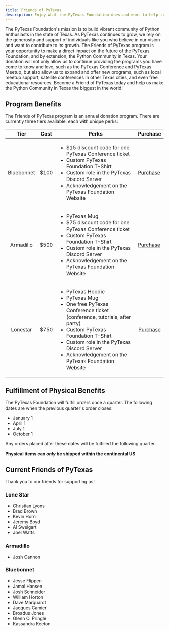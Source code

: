 ```yaml
---
title: Friends of PyTexas
description: Enjoy what the PyTexas Foundation does and want to help support financially? We offer multiple tiers of support for individuals to choose from.
---
```


The PyTexas Foundation's mission is to build vibrant community of Python
enthusiasts in the state of Texas. As PyTexas continues to grow, we 
rely on the generosity and support of individuals like you who 
believe in our vision and want to contribute to its growth. The Friends of 
PyTexas program is your opportunity to make a direct impact on the future of 
the PyTexas Foundation, and by extension, the Python Community in Texas. Your 
donation will not only allow us to continue providing the programs you have 
come to know and love, such as the PyTexas Conference and PyTexas Meetup, but 
also allow us to expand and offer new programs, such as local meetup support,
satellite conferences in other Texas cities, and even free educational 
resources. Become a Friend of PyTexas today and help us make the Python 
Community in Texas the biggest in the world!

## Program Benefits

The Friends of PyTexas program is an annual donation program. There are currently
three tiers available, each with unique perks:

<table>
  <thead>
    <tr>
      <th>Tier</th>
      <th>Cost</th>
      <th>Perks</th>
      <th>Purchase</th>
    </tr>
  </thead>
  <tbody>
    <tr>
      <td align="center">Bluebonnet</td>
      <td align="center">$100</td>
      <td>
        <ul>
          <li>$15 discount code for one PyTexas Conference ticket</li>
          <li>Custom PyTexas Foundation T-Shirt</li>
          <li>Custom role in the PyTexas Discord Server</li>
          <li>Acknowledgement on the PyTexas Foundation Website</li>
        </ul>
      </td>
      <td><a class="md-button md-button--primary" href="https://buy.stripe.com/3csg1AaOx1ZTg24dQT">Purchase</a></td>
    </tr>
    <tr>
      <td align="center">Armadillo</td>
      <td align="center">$500</td>
      <td>
        <ul>
          <li>PyTexas Mug</li>
          <li>$75 discount code for one PyTexas Conference ticket</li>
          <li>Custom PyTexas Foundation T-Shirt</li>
          <li>Custom role in the PyTexas Discord Server</li>
          <li>Acknowledgement on the PyTexas Foundation Website</li>
        </ul>
      </td>
      <td><a class="md-button md-button--primary" href="https://buy.stripe.com/3cs6r04q9dIBeY0aEG">Purchase</a></td>
    </tr>
    <tr>
      <td align="center">Lonestar</td>
      <td align="center">$750</td>
      <td>
        <ul>
          <li>PyTexas Hoodie</li>
          <li>PyTexas Mug</li>
          <li>One free PyTexas Conference ticket (conference, tutorials, after party)</li>
          <li>Custom PyTexas Foundation T-Shirt</li>
          <li>Custom role in the PyTexas Discord Server</li>
          <li>Acknowledgement on the PyTexas Foundation Website</li>
        </ul>
      </td>
      <td align="center"><a class="md-button md-button--primary" href="https://buy.stripe.com/aEUaHgg8R0VP3fi5kl">Purchase</a></td>
    </tr>
  </tbody>
</table>

## Fulfillment of Physical Benefits

The PyTexas Foundation will fulfill orders once a quarter. The following dates
are when the previous quarter's order closes:

* January 1
* April 1
* July 1
* October 1

Any orders placed after these dates will be fulfilled the following quarter.

**Physical items can _only_ be shipped within the continental US**

## Current Friends of PyTexas
Thank you to our friends for supporting us!

### Lone Star


* Christian Lyons
* Brad Brown
* Kevin Horn
* Jeremy Boyd
* Al Sweigart
* Joel Watts

### Armadillo

* Josh Cannon

### Bluebonnet

* Jesse Flippen
* Jamal Hansen
* Josh Schneider
* William Horton
* Dave Marquardt
* Jacques Camier
* Broadus Jones
* Glenn O. Pringle
* Kassandra Keeton







